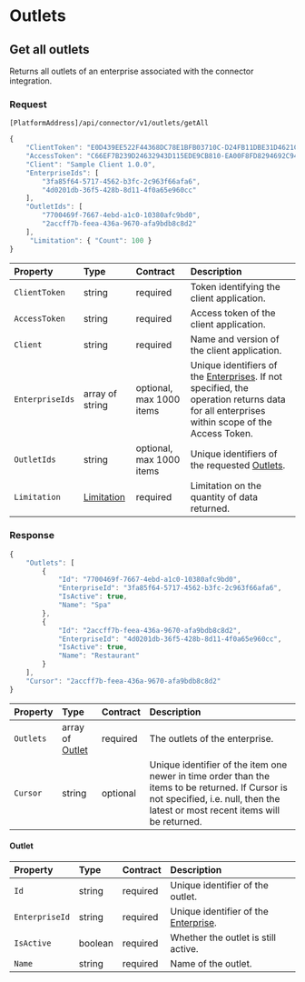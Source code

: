 # Outlets

## Get all outlets

Returns all outlets of an enterprise associated with the connector integration.

### Request

`[PlatformAddress]/api/connector/v1/outlets/getAll`

```javascript
{
    "ClientToken": "E0D439EE522F44368DC78E1BFB03710C-D24FB11DBE31D4621C4817E028D9E1D",
    "AccessToken": "C66EF7B239D24632943D115EDE9CB810-EA00F8FD8294692C940F6B5A8F9453D",
    "Client": "Sample Client 1.0.0",
    "EnterpriseIds": [
        "3fa85f64-5717-4562-b3fc-2c963f66afa6",
        "4d0201db-36f5-428b-8d11-4f0a65e960cc"
    ],
    "OutletIds": [
        "7700469f-7667-4ebd-a1c0-10380afc9bd0",
        "2accff7b-feea-436a-9670-afa9bdb8c8d2"
    ],
     "Limitation": { "Count": 100 }
}
```

| Property | Type | Contract | Description |
| :-- | :-- | :-- | :-- |
| `ClientToken` | string | required | Token identifying the client application. |
| `AccessToken` | string | required | Access token of the client application. |
| `Client` | string | required | Name and version of the client application. |
| `EnterpriseIds` | array of string | optional, max 1000 items | Unique identifiers of the [Enterprises](enterprises.md#enterprise). If not specified, the operation returns data for all enterprises within scope of the Access Token. |
| `OutletIds` | string | optional, max 1000 items | Unique identifiers of the requested [Outlets](#outlet). |
| `Limitation` | [Limitation](../guidelines/pagination.md#limitation) | required | Limitation on the quantity of data returned. |

### Response

```javascript
{
    "Outlets": [
        {
            "Id": "7700469f-7667-4ebd-a1c0-10380afc9bd0",
            "EnterpriseId": "3fa85f64-5717-4562-b3fc-2c963f66afa6",
            "IsActive": true,
            "Name": "Spa"
        },
        {
            "Id": "2accff7b-feea-436a-9670-afa9bdb8c8d2",
            "EnterpriseId": "4d0201db-36f5-428b-8d11-4f0a65e960cc",
            "IsActive": true,
            "Name": "Restaurant"
        }
    ],
    "Cursor": "2accff7b-feea-436a-9670-afa9bdb8c8d2"
}
```

| Property | Type | Contract | Description |
| :-- | :-- | :-- | :-- |
| `Outlets` | array of [Outlet](#outlet) | required | The outlets of the enterprise. |
| `Cursor` | string | optional | Unique identifier of the item one newer in time order than the items to be returned. If Cursor is not specified, i.e. null, then the latest or most recent items will be returned. |

#### Outlet

| Property | Type | Contract | Description |
| :-- | :-- | :-- | :-- |
| `Id` | string | required | Unique identifier of the outlet. |
| `EnterpriseId` | string | required | Unique identifier of the [Enterprise](enterprises.md#enterprise). |
| `IsActive` | boolean | required | Whether the outlet is still active. |
| `Name` | string | required | Name of the outlet. |
